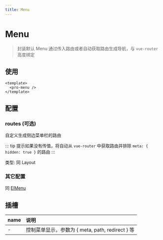 ```yaml
---
title: Menu
---
```


# Menu

> 封装默认 Menu 通过传入路由或者自动获取路由生成导航，与 `vue-router` 高度绑定

## 使用

```vue
<template>
  <pro-menu />
</template>
```

## 配置

### routes (可选)

自定义生成侧边菜单栏的路由

::: tip 提示如果没有传值，将自动从 `vue-router` 中获取路由并排除 `meta: { hidden: true }` 的路由 :::

类型: 同 Layout

### 其它配置

同 [ElMenu](https://element-plus.gitee.io/#/zh-CN/component/menu)

## 插槽

| name | 说明                                             |
| :--- | :----------------------------------------------- |
| -    | 控制菜单显示，参数为 { meta, path, redirect } 等 |
